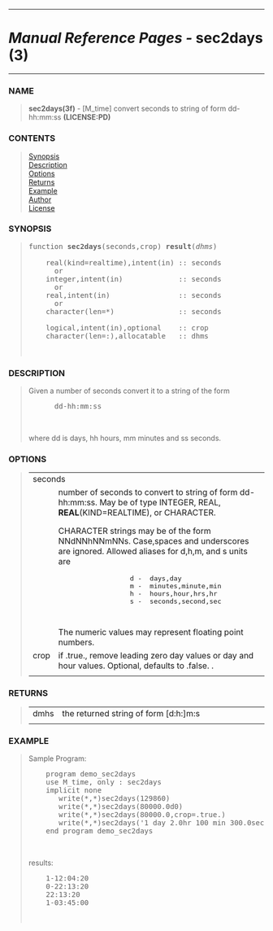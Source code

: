 <?
<body>
  <a name="top" id="top"></a>
  <div id="Container">
    <div id="Content">
      <div class="c49">
        <hr />
        <h1><i>Manual Reference Pages -</i> sec2days (3)</h1>
        <hr />
      </div><a name="0"></a>
      <h3><a name="0">NAME</a></h3>
      <blockquote>
        <b>sec2days(3f)</b> - [M_time] convert seconds to string of form dd-hh:mm:ss <b>(LICENSE:PD)</b>
      </blockquote><a name="contents" id="contents"></a>
      <h3>CONTENTS</h3>
      <blockquote>
        <a href="#1">Synopsis</a><br />
        <a href="#2">Description</a><br />
        <a href="#3">Options</a><br />
        <a href="#4">Returns</a><br />
        <a href="#5">Example</a><br />
        <a href="#6">Author</a><br />
        <a href="#7">License</a><br />
      </blockquote><a name="8"></a>
      <h3><a name="8">SYNOPSIS</a></h3>
      <blockquote>
        <pre>
function <b>sec2days</b>(seconds,crop) <b>result</b>(<i>dhms</i>)
<br />    real(kind=realtime),intent(in) :: seconds
      or
    integer,intent(in)             :: seconds
      or
    real,intent(in)                :: seconds
      or
    character(len=*)               :: seconds
<br />    logical,intent(in),optional    :: crop
    character(len=:),allocatable   :: dhms
<br />
</pre>
      </blockquote><a name="2"></a>
      <h3><a name="2">DESCRIPTION</a></h3>
      <blockquote>
        Given a number of seconds convert it to a string of the form
        <pre>
      dd-hh:mm:ss
<br />
</pre>where dd is days, hh hours, mm minutes and ss seconds.
      </blockquote><a name="3"></a>
      <h3><a name="3">OPTIONS</a></h3>
      <blockquote>
        <table cellpadding="3">
          <tr valign="top">
            <td class="c50" colspan="2">seconds</td>
          </tr>
          <tr valign="top">
            <td width="6%"></td>
            <td>
              number of seconds to convert to string of form dd-hh:mm:ss. May be of type INTEGER, REAL, <b>REAL</b>(KIND=REALTIME), or CHARACTER.
              <p>CHARACTER strings may be of the form NNdNNhNNmNNs. Case,spaces and underscores are ignored. Allowed aliases for d,h,m, and s units are</p>
              <pre>
                  d -  days,day
                  m -  minutes,minute,min
                  h -  hours,hour,hrs,hr
                  s -  seconds,second,sec
<br />
</pre>The numeric values may represent floating point numbers.
            </td>
          </tr>
          <tr valign="top">
            <td class="c50" width="6%" nowrap="nowrap">crop</td>
            <td valign="bottom">if .true., remove leading zero day values or day and hour values. Optional, defaults to .false. .</td>
          </tr>
          <tr>
            <td></td>
          </tr>
        </table>
      </blockquote><a name="4"></a>
      <h3><a name="4">RETURNS</a></h3>
      <blockquote>
        <table cellpadding="3">
          <tr valign="top">
            <td class="c50" width="6%" nowrap="nowrap">dmhs</td>
            <td valign="bottom">the returned string of form [d:h:]m:s</td>
          </tr>
          <tr>
            <td></td>
          </tr>
        </table>
      </blockquote><a name="5"></a>
      <h3><a name="5">EXAMPLE</a></h3>
      <blockquote>
        Sample Program:
        <pre>
    program demo_sec2days
    use M_time, only : sec2days
    implicit none
       write(*,*)sec2days(129860)
       write(*,*)sec2days(80000.0d0)
       write(*,*)sec2days(80000.0,crop=.true.)
       write(*,*)sec2days('1 day 2.0hr 100 min 300.0seconds')
    end program demo_sec2days
<br />
</pre>results:
        <pre>
    1-12:04:20
    0-22:13:20
    22:13:20
    1-03:45:00
<br />
</pre>
      </blockquote><a name="6"></a>
    </div>
  </div>
</body>

